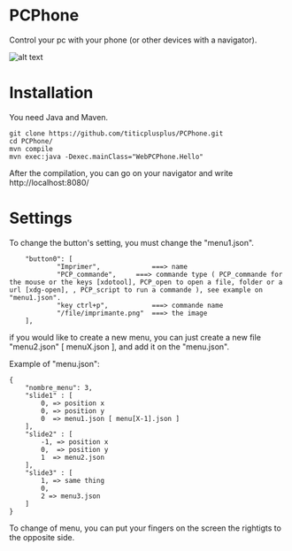 # PCPhone
Control your pc with your phone (or other devices with a navigator).

![alt text](https://github.com/titicplusplus/PCPhone/blob/main/screen/screen2.png?raw=true)


# Installation

You need Java and Maven.

```
git clone https://github.com/titicplusplus/PCPhone.git
cd PCPhone/
mvn compile
mvn exec:java -Dexec.mainClass="WebPCPhone.Hello"
```
After the compilation, you can go on your navigator and write http://localhost:8080/

# Settings

To change the button's setting, you must change the "menu1.json".

```
	"button0": [
			"Imprimer",             ===> name
			"PCP_commande",		===> commande type ( PCP_commande for the mouse or the keys [xdotool], PCP_open to open a file, folder or a url [xdg-open], , PCP_script to run a commande ), see example on "menu1.json".
			"key ctrl+p",	        ===> commande name
			"/file/imprimante.png"  ===> the image
	],
```

if you would like to create a new menu, you can just create a new file "menu2.json" [ menuX.json ], and add it on the "menu.json".

Example of "menu.json":

```
{
	"nombre_menu": 3,
	"slide1" : [
		0, => position x
		0, => position y
		0  => menu1.json [ menu[X-1].json ]
	],
	"slide2" : [
		-1, => position x
		0,  => position y
		1  => menu2.json
	],
	"slide3" : [
		1, => same thing
		0,
		2 => menu3.json
	]
}
```


To change of menu, you can put your fingers on the screen the rightigts to the opposite side.
